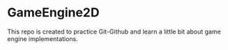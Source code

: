 # GameEngine2D
This repo is created to practice Git-Github and learn a little bit about game engine implementations.
